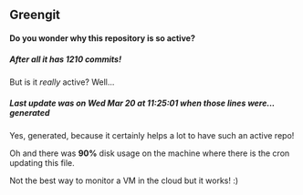 ## Greengit

#### Do you wonder why this repository is so active?

##### After all it has 1210 commits!

But is it *really* active? Well...

##### Last update was on Wed Mar 20 at 11:25:01 when those lines were... generated

Yes, generated, because it certainly helps a lot to have such an active repo!

Oh and there was **90%** disk usage on the machine
where there is the cron updating this file.

Not the best way to monitor a VM in the cloud but it works! :)
